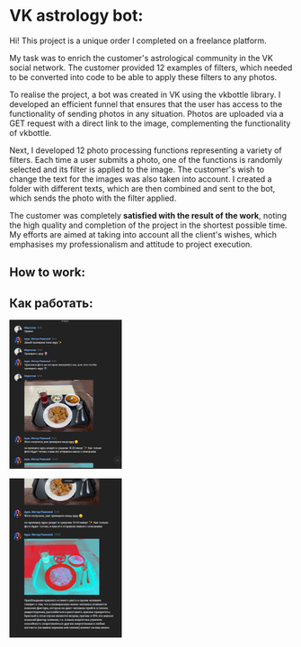 # VK astrology bot:
 
Hi! This project is a unique order I completed on a freelance platform.

My task was to enrich the customer's astrological community in the VK social network. The customer provided 12 examples of filters, which needed to be converted into code to be able to apply these filters to any photos.

To realise the project, a bot was created in VK using the vkbottle library. I developed an efficient funnel that ensures that the user has access to the functionality of sending photos in any situation. Photos are uploaded via a GET request with a direct link to the image, complementing the functionality of vkbottle.

Next, I developed 12 photo processing functions representing a variety of filters. Each time a user submits a photo, one of the functions is randomly selected and its filter is applied to the image. The customer's wish to change the text for the images was also taken into account. I created a folder with different texts, which are then combined and sent to the bot, which sends the photo with the filter applied.

The customer was completely **satisfied with the result of the work**, noting the high quality and completion of the project in the shortest possible time. My efforts are aimed at taking into account all the client's wishes, which emphasises my professionalism and attitude to project execution.

## How to work:

## Как работать:

<p align="left">
  <img width="200px" src="https://github.com/mbpressf/vk_bot_server/blob/main/1.png" alt="qr1"/>
</p>

<p align="left">
  <img width="200px" src="https://github.com/mbpressf/vk_bot_server/blob/main/2.png" alt="qr2"/>
</p>
